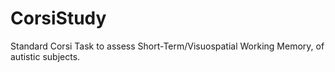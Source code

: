 # CorsiStudy
Standard Corsi Task to assess Short-Term/Visuospatial Working Memory, of autistic subjects. 
